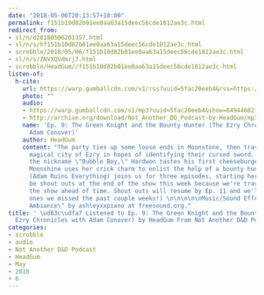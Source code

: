 ```yaml
---
date: "2018-05-06T20:13:57+10:00"
permalink: f151b10d82b01ee0aa63a15deec56cde1812ae3c.html
redirect_from:
- sl/n/d20180506201357.html
- sl/n/s/hf151b10d82b01ee0aa63a15deec56cde1812ae3c.html
- scrobble/2018/05/06/f151b10d82b01ee0aa63a15deec56cde1812ae3c.html
- sl/n/s/ZNVXQVdmrj7.html
- scrobble/HeadGum//f151b10d82b01ee0aa63a15deec56cde1812ae3c.html
listen-of:
  h-cite:
    url: https://warp.gumballcdn.com/v1/rss?uuid=5fac20eeb4&rss=https://rss.art19.com/not-another-d-and-d-podcast
    photo: ""
    audio:
    - https://warp.gumballcdn.com/v1/mp3?uuid=5fac20eeb4&show=84944682f0&mp3=http://rss.art19.com/episodes/d826d8f6-acd6-4804-873c-bb1b24cfb4f0.mp3
    - http://archive.org/download/Not_Another_DD_Podcast-by-HeadGum/mp3
    name: 'Ep. 9: The Green Knight and the Bounty Hunter (The Ezry Chronicles with
      Adam Conover)'
    author: HeadGum
    content: "The party ties up some loose ends in Moonstone, then travels to the
      magical city of Ezry in hopes of identifying their cursed sword. Beverly earns
      the nickname \"Bubble Boy,\" Hardwon tastes his first cheeseburger slider, and
      Moonshine uses her crick charm to enlist the help of a bounty hunter. Adam Conover
      (Adam Ruins Everything) joins us for three episodes, starting here! (There won't
      be shout outs at the end of the show this week because we're traveling and scheduled
      the show ahead of time. Shout outs will resume by Ep. 11 and we'll include the
      ones we missed the past couple weeks!) \n\n\n\n\nMusic/Sound Effects include:\n\n\"Scary
      Ambiance\" by ashleyxxpiano at freesound.org."
title: ' \ud83c\udfa7 Listened to Ep. 9: The Green Knight and the Bounty Hunter (The
  Ezry Chronicles with Adam Conover) by HeadGum From Not Another D&D Podcast'
categories:
- scrobble
- audio
- Not Another D&D Podcast
- HeadGum
- May
- 2018
- 6
---
```

